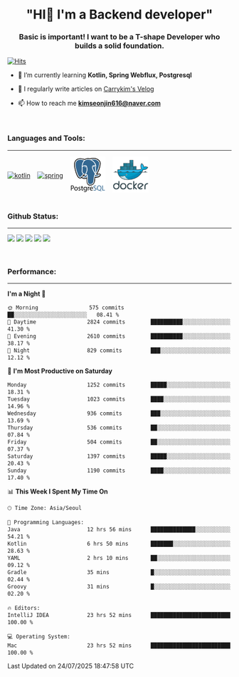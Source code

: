 <h1 align="center">"HI👋 I'm a Backend developer" </h1>
<h3 align="center">Basic is important! I want to be a T-shape Developer who builds a solid foundation.</h3>

[![Hits](https://hits.seeyoufarm.com/api/count/incr/badge.svg?url=https%3A%2F%2Fgithub.com%2Fgimseonjin&count_bg=%2318BFE5&title_bg=%23555555&icon=ko-fi.svg&icon_color=%23E7E7E7&title=hits&edge_flat=false)](https://hits.seeyoufarm.com)

- 🌱 I’m currently learning **Kotlin, Spring Webflux, Postgresql**

- 📝 I regularly write articles on [Carrykim's Velog](https://velog.io/@carrykim)

- 📫 How to reach me **kimseonjin616@naver.com**

<br/>

<h3 align="left">Languages and Tools:</h3>

***

<div style="display: flex; flex-wrap: wrap; gap: 1rem; justify-content: start; align-items: center;">
  <a href="https://kotlinlang.org" target="_blank" rel="noreferrer">
    <img src="https://www.vectorlogo.zone/logos/kotlinlang/kotlinlang-icon.svg" alt="kotlin" style="width: 80px; height: 80px;">
  </a>
  <a href="https://spring.io/" target="_blank" rel="noreferrer">
    <img src="https://www.vectorlogo.zone/logos/springio/springio-icon.svg" alt="spring" style="width: 80px; height: 80px;">
  </a>
  <a href="https://www.postgresql.org" target="_blank" rel="noreferrer">
    <img src="https://raw.githubusercontent.com/devicons/devicon/master/icons/postgresql/postgresql-original-wordmark.svg" alt="postgresql" style="width: 80px; height: 80px;">
  </a>
  <a href="https://www.docker.com/" target="_blank" rel="noreferrer">
    <img src="https://raw.githubusercontent.com/devicons/devicon/master/icons/docker/docker-original-wordmark.svg" alt="docker" style="width: 80px; height: 80px;">
  </a>
</div>


<br/>

<h3 align="left">Github Status:</h3>

***

![](http://github-profile-summary-cards.vercel.app/api/cards/profile-details?username=gimseonjin&theme=nord_bright)
![](http://github-profile-summary-cards.vercel.app/api/cards/repos-per-language?username=gimseonjin&theme=nord_bright)
![](http://github-profile-summary-cards.vercel.app/api/cards/most-commit-language?username=gimseonjin&theme=nord_bright)
![](http://github-profile-summary-cards.vercel.app/api/cards/stats?username=gimseonjin&theme=nord_bright)
![](http://github-profile-summary-cards.vercel.app/api/cards/productive-time?username=gimseonjin&theme=nord_bright&utcOffset=8)


<br/>

<h3 align="left">Performance:</h3>

***

<!--START_SECTION:waka-->
**I'm a Night 🦉** 

```text
🌞 Morning                575 commits         ██░░░░░░░░░░░░░░░░░░░░░░░   08.41 % 
🌆 Daytime                2824 commits        ██████████░░░░░░░░░░░░░░░   41.30 % 
🌃 Evening                2610 commits        ██████████░░░░░░░░░░░░░░░   38.17 % 
🌙 Night                  829 commits         ███░░░░░░░░░░░░░░░░░░░░░░   12.12 % 
```
📅 **I'm Most Productive on Saturday** 

```text
Monday                   1252 commits        █████░░░░░░░░░░░░░░░░░░░░   18.31 % 
Tuesday                  1023 commits        ████░░░░░░░░░░░░░░░░░░░░░   14.96 % 
Wednesday                936 commits         ███░░░░░░░░░░░░░░░░░░░░░░   13.69 % 
Thursday                 536 commits         ██░░░░░░░░░░░░░░░░░░░░░░░   07.84 % 
Friday                   504 commits         ██░░░░░░░░░░░░░░░░░░░░░░░   07.37 % 
Saturday                 1397 commits        █████░░░░░░░░░░░░░░░░░░░░   20.43 % 
Sunday                   1190 commits        ████░░░░░░░░░░░░░░░░░░░░░   17.40 % 
```


📊 **This Week I Spent My Time On** 

```text
🕑︎ Time Zone: Asia/Seoul

💬 Programming Languages: 
Java                     12 hrs 56 mins      ██████████████░░░░░░░░░░░   54.21 % 
Kotlin                   6 hrs 50 mins       ███████░░░░░░░░░░░░░░░░░░   28.63 % 
YAML                     2 hrs 10 mins       ██░░░░░░░░░░░░░░░░░░░░░░░   09.12 % 
Gradle                   35 mins             █░░░░░░░░░░░░░░░░░░░░░░░░   02.44 % 
Groovy                   31 mins             █░░░░░░░░░░░░░░░░░░░░░░░░   02.20 % 

🔥 Editors: 
IntelliJ IDEA            23 hrs 52 mins      █████████████████████████   100.00 % 

💻 Operating System: 
Mac                      23 hrs 52 mins      █████████████████████████   100.00 % 
```


 Last Updated on 24/07/2025 18:47:58 UTC
<!--END_SECTION:waka-->

<div align="center">
  
